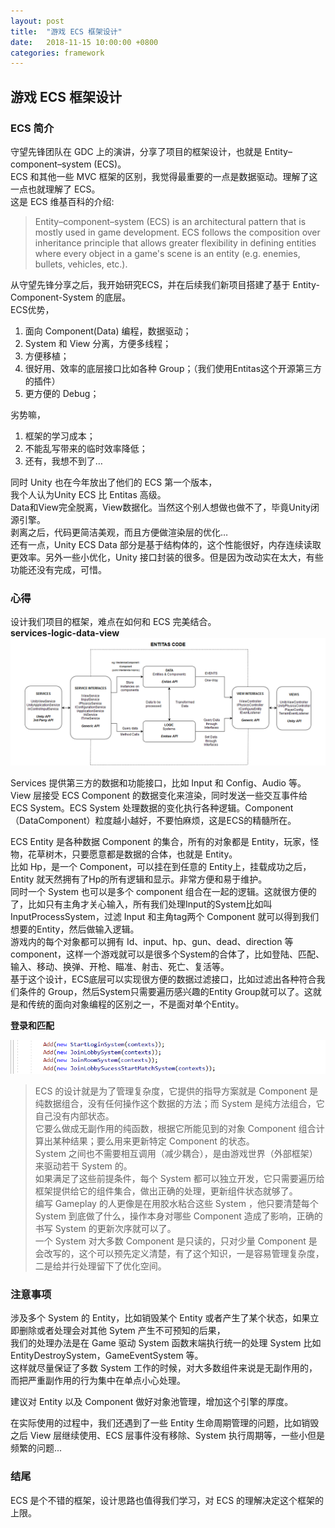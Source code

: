 ```yaml
---
layout: post
title:  "游戏 ECS 框架设计"
date:   2018-11-15 10:00:00 +0800
categories: framework
---
```

## 游戏 ECS 框架设计

### ECS 简介
守望先锋团队在 GDC 上的演讲，分享了项目的框架设计，也就是 Entity–component–system (ECS)。<br>
ECS 和其他一些 MVC 框架的区别，我觉得最重要的一点是数据驱动。理解了这一点也就理解了 ECS。<br>
这是 ECS 维基百科的介绍:<br>
>Entity–component–system (ECS) is an architectural pattern that is mostly used in game development. 
>ECS follows the composition over inheritance principle that allows greater flexibility in defining entities where every object in a game's scene is an entity (e.g. enemies, bullets, vehicles, etc.).

从守望先锋分享之后，我开始研究ECS，并在后续我们新项目搭建了基于 Entity-Component-System 的底层。<br>
ECS优势，<br>
1. 面向 Component(Data) 编程，数据驱动；
2. System 和 View 分离，方便多线程；
3. 方便移植；
4. 很好用、效率的底层接口比如各种 Group；（我们使用Entitas这个开源第三方的插件）
5. 更方便的 Debug；

劣势嘛，<br>
1. 框架的学习成本；
2. 不能乱写带来的临时效率降低；
3. 还有，我想不到了…

同时 Unity 也在今年放出了他们的 ECS 第一个版本，<br>
我个人认为Unity ECS 比 Entitas 高级。<br>
Data和View完全脱离，View数据化。当然这个别人想做也做不了，毕竟Unity闭源引擎。<br>
剥离之后，代码更简洁美观，而且方便做渲染层的优化…<br>
还有一点，Unity ECS Data 部分是基于结构体的，这个性能很好，内存连续读取更效率。另外一些小优化，Unity 接口封装的很多。但是因为改动实在太大，有些功能还没有完成，可惜。<br>

### 心得

设计我们项目的框架，难点在如何和 ECS 完美结合。<br>
**services-logic-data-view**<br>
![](/images/ecs-framework1.png)<br> 

Services 提供第三方的数据和功能接口，比如 Input 和 Config、Audio 等。<br>
View 层接受 ECS Component 的数据变化来渲染，同时发送一些交互事件给 ECS System。ECS System 处理数据的变化执行各种逻辑。Component（DataComponent）粒度越小越好，不要怕麻烦，这是ECS的精髓所在。<br>

ECS Entity 是各种数据 Component 的集合，所有的对象都是 Entity，玩家，怪物，花草树木，只要愿意都是数据的合体，也就是 Entity。<br>
比如 Hp，是一个 Component，可以挂在到任意的 Entity上，挂载成功之后，Entity 就天然拥有了Hp的所有逻辑和显示。非常方便和易于维护。<br>
同时一个 System 也可以是多个 component 组合在一起的逻辑。这就很方便的了，比如只有主角才关心输入，所有我们处理Input的System比如叫 InputProcessSystem，过滤 Input 和主角tag两个 Component 就可以得到我们想要的Entity，然后做输入逻辑。<br>
游戏内的每个对象都可以拥有 Id、input、hp、gun、dead、direction 等 component，这样一个游戏就可以是很多个System的合体了，比如登陆、匹配、输入、移动、换弹、开枪、瞄准、射击、死亡、复活等。<br>
基于这个设计，ECS底层可以实现很方便的数据过滤接口，比如过滤出各种符合我们条件的 Group，然后System只需要遍历感兴趣的Entity Group就可以了。这就是和传统的面向对象编程的区别之一，不是面对单个Entity。<br>

**登录和匹配**<br>

![](/images/ecs-framework2.png)<br> 



>ECS 的设计就是为了管理复杂度，它提供的指导方案就是 Component 是纯数据组合，没有任何操作这个数据的方法；而 System 是纯方法组合，它自己没有内部状态。<br>
>它要么做成无副作用的纯函数，根据它所能见到的对象 Component 组合计算出某种结果；要么用来更新特定 Component 的状态。<br>
>System 之间也不需要相互调用（减少耦合），是由游戏世界（外部框架）来驱动若干 System 的。<br>
>如果满足了这些前提条件，每个 System 都可以独立开发，它只需要遍历给框架提供给它的组件集合，做出正确的处理，更新组件状态就够了。<br>
>编写 Gameplay 的人更像是在用胶水粘合这些 System ，他只要清楚每个 System 到底做了什么，操作本身对哪些 Component 造成了影响，正确的书写 System 的更新次序就可以了。<br>
>一个 System 对大多数 Component 是只读的，只对少量 Component 是会改写的，这个可以预先定义清楚，有了这个知识，一是容易管理复杂度，二是给并行处理留下了优化空间。<br>


### 注意事项

涉及多个 System 的 Entity，比如销毁某个 Entity 或者产生了某个状态，如果立即删除或者处理会对其他 Sytem 产生不可预知的后果，<br>
我们的处理办法是在 Game 驱动 System 函数末端执行统一的处理 System 比如 EntityDestroySystem，GameEventSystem 等。<br>
这样就尽量保证了多数 System 工作的时候，对大多数组件来说是无副作用的，而把严重副作用的行为集中在单点小心处理。<br>

建议对 Entity 以及 Component 做好对象池管理，增加这个引擎的厚度。<br>

在实际使用的过程中，我们还遇到了一些 Entity 生命周期管理的问题，比如销毁之后 View 层继续使用、ECS 层事件没有移除、System 执行周期等，一些小但是频繁的问题...<br>

### 结尾

ECS 是个不错的框架，设计思路也值得我们学习，对 ECS 的理解决定这个框架的上限。
